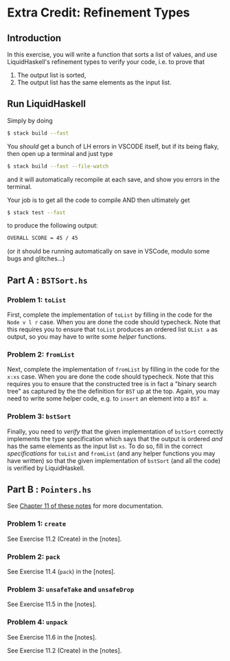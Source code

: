 # Extra Credit: Refinement Types

## Introduction

In this exercise, you will write a function that sorts a list of values,
and use LiquidHaskell's refinement types to verify your code, i.e. to prove
that

1. The output list is sorted,
2. The output list has the same elements as the input list.

## Run LiquidHaskell

Simply by doing

```bash
$ stack build --fast
```

You _should_ get a bunch of LH errors in VSCODE itself, but if its being flaky,
then open up a terminal and just type

```bash
$ stack build --fast --file-watch
```

and it will automatically recompile at each save, and show you errors in the terminal.

Your job is to get all the code to compile AND then ultimately get

```bash
$ stack test --fast
```

to produce the following output:

```bash
OVERALL SCORE = 45 / 45
```

(or it should be running automatically on save in VSCode, modulo some bugs and glitches...)

## Part A : `BSTSort.hs`


### Problem 1: `toList`

First, complete the implementation of `toList` by filling in the code for the `Node v l r` case.
When you are done the code should typecheck. Note that this requires you to ensure that `toList`
produces an ordered list `OList a` as output, so you may have to write some *helper* functions.

### Problem 2: `fromList`

Next, complete the implementation of `fromList` by filling in the code for the `x:xs` case.
When you are done the code should typecheck. Note that this requires you to ensure that the
constructed tree is in fact a "binary search tree" as captured by the the definition for `BST`
up at the top. Again, you may need to write some helper code, e.g. to `insert` an element into
a `BST a`.

### Problem 3: `bstSort`

Finally, you need to *verify* that the given implementation of `bstSort` correctly implements
the type specification which says that the output is ordered *and* has the same elements as the
input list `xs`. To do so, fill in the correct *specifications* for `toList` and `fromList` (and
any helper functions you may have written) so that the given implementation of `bstSort` (and all the
code) is verified by LiquidHaskell.

## Part B : `Pointers.hs`

See [Chapter 11 of these notes](https://ucsd-progsys.github.io/liquidhaskell-tutorial/book.pdf) for more documentation.


### Problem 1: `create`

See Exercise 11.2 (Create) in the [notes].

### Problem 2: `pack`

See Exercise 11.4 (`pack`) in the [notes].

### Problem 3: `unsafeTake` and `unsafeDrop`

See Exercise 11.5 in the [notes].

### Problem 4: `unpack`

See Exercise 11.6 in the [notes].




See Exercise 11.2 (Create) in the [notes].
